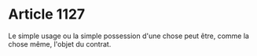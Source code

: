 # Article 1127

Le simple usage ou la simple possession d'une chose peut être, comme la chose même, l'objet du contrat.
